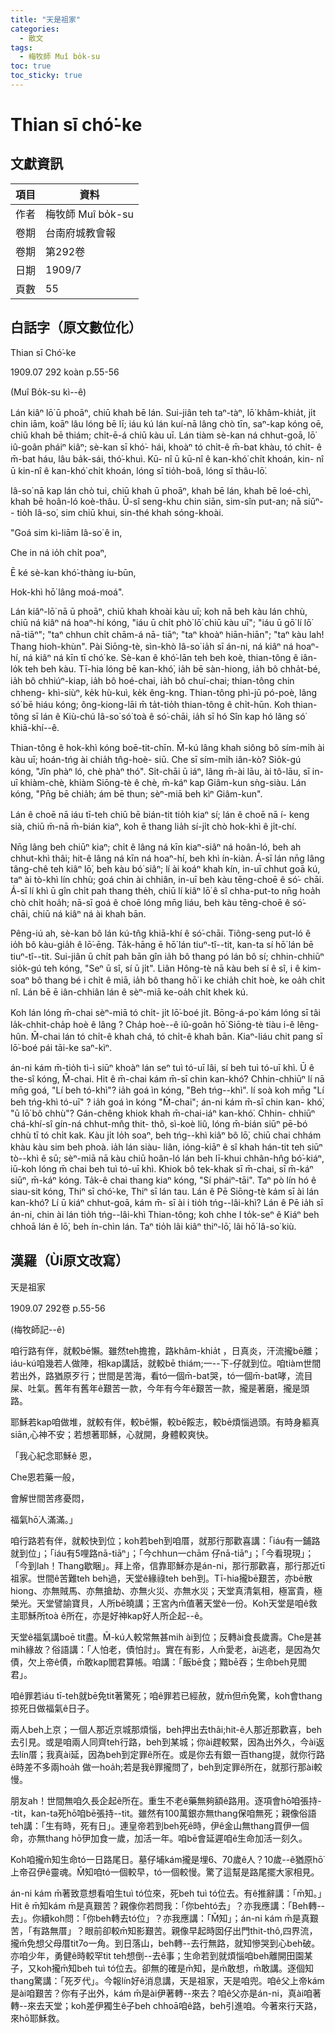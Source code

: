```yaml
---
title: "天是祖家"
categories:
  - 散文
tags:
  - 梅牧師 Muî bo̍k-su
toc: true
toc_sticky: true
---
```


# Thian sī chó͘-ke

## 文獻資訊

| 項目 | 資料 |
|---|---|
| 作者 | 梅牧師 Muî bo̍k-su |
| 卷期 | 台南府城教會報 |
| 卷期 | 第292卷 |
| 日期 | 1909/7 |
| 頁數 | 55 |

## 白話字（原文數位化）

Thian sī Chó͘-ke

1909.07 292 koàn p.55-56

(Muî Bo̍k-su kì--ê)

Lán kiâⁿ lō͘ ū phoāⁿ, chiū khah bē lán. Sui-jiân teh taⁿ-tàⁿ, lō͘ khâm-khia̍t, ji̍t chin iām, koāⁿ lâu lóng bē lī; iáu kú lán kuí-nā lâng chò tīn, saⁿ-kap kóng oē, chiū khah bē thiám; chi̍t-ē-á chiū kàu uī. Lán tiàm sè-kan ná chhut-goā, lō͘ iû-goân pháiⁿ kiâⁿ; sè-kan sī khó͘- hái, khoàⁿ tó chi̍t-ê m̄-bat khàu, tó chi̍t- ê m̄-bat háu, lâu ba̍k-sái, thó͘-khuì. Kū- nî ū kū-nî ê kan-khó͘ chi̍t khoán, kin- nî ū kin-nî ê kan-khó͘ chi̍t khoán, lóng sī tio̍h-boâ, lóng sī thâu-lō͘.

Iâ-so͘ nā kap lán chò tui, chiū khah ū phoāⁿ, khah bē lán, khah bē loé-chì, khah bē hoân-ló koè-thâu. Ū-sî seng-khu chin siān, sim-sîn put-an; nā siūⁿ-- tio̍h Iâ-so͘, sim chiū khui, sin-thé khah sóng-khoài.

"Goá sim kì-liām Iâ-so͘ ê in,

Che in ná io̍h chi̍t poaⁿ,

Ē ké sè-kan khó͘-thàng iu-būn,

Hok-khì hō͘ lâng moá-moá".

Lán kiâⁿ-lō͘ nā ū phoāⁿ, chiū khah khoài kàu uī; koh nā beh kàu lán chhù, chiū ná kiâⁿ ná hoaⁿ-hí kóng, "iáu ū chi̍t phò͘ lō͘ chiū kàu uī"; "iáu ū gō͘ lí lō͘ nā-tiāⁿ"; "taⁿ chhun chi̍t chām-á nā- tiāⁿ; "taⁿ khoàⁿ hiān-hiān"; "taⁿ kàu lah! Thang hioh-khùn". Pài Siōng-tè, sìn-khò Iâ-so͘ ia̍h sī án-ni, ná kiâⁿ ná hoaⁿ-hí, ná kiâⁿ ná kīn tī chó͘ ke. Sè-kan ê khó͘-lān teh beh koè, thian-tông ê iân-lo̍k teh beh kàu. Tī-hia lóng bē kan-khó͘, ia̍h bē sàn-hiong, ia̍h bô chha̍t-bé, ia̍h bô chhiúⁿ-kiap, ia̍h bô hoé-chai, ia̍h bô chuí-chai; thian-tông chin chheng- khì-siùⁿ, ke̍k hù-kuì, ke̍k êng-kng. Thian-tông phì-jū pó-poè, lâng só͘ bē hiáu kóng; ông-kiong-lāi m̄ ta̍t-tio̍h thian-tông ê chi̍t-hūn. Koh thian-tông sī lán ê Kiù-chú Iâ-so͘ só͘ toà ê só͘-chāi, ia̍h sī hó Sîn kap hó lâng só͘ khiā-khí--ê.

Thian-tông ê hok-khì kóng boē-tit-chīn. M̄-kú lâng khah siông bô sím-mi̍h ài kàu uī; hoán-tńg ài chia̍h tn̂g-hoè- siū. Che sī sím-mi̍h iân-kò͘? Sio̍k-gú kóng, "Jîn phàⁿ ló, chè phàⁿ thó". Si̍t-chāi ū iáⁿ, lâng m̄-ài lāu, ài tô-lāu, sī in-uī khiàm-chè, khiàm Siōng-tè ê chè, m̄-káⁿ kap Giâm-kun sǹg-siàu. Lán kóng, "Pn̄g bē chia̍h; ám bē thun; sèⁿ-miā beh kìⁿ Giâm-kun".

Lán ê choē nā iáu tī-teh chiū bē bián-tit tio̍h kiaⁿ sí; lán ê choē nā í- keng sià, chiū m̄-nā m̄-bián kiaⁿ, koh ē thang lia̍h sí-ji̍t chò hok-khì ê ji̍t-chí.

Nn̄g lâng beh chiūⁿ kiaⁿ; chi̍t ê lâng ná kīn kiaⁿ-siâⁿ ná hoân-ló, beh ah chhut-khì thâi; hit-ê lâng ná kīn ná hoaⁿ-hí, beh khì ín-kiàn. Á-sī lán nn̄g lâng tâng-chê teh kiâⁿ lō͘, beh kàu bó͘ siâⁿ; lí ài koáⁿ khah kín, in-uī chhut goā kú, taⁿ ài tò-khì lín chhù; goá chin ài chhiân, in-uī beh kàu tēng-choē ê só͘- chāi. Á-sī lí khì ū gîn chi̍t pah thang the̍h, chiū lí kiâⁿ lō͘ ê sî chha-put-to nn̄g hoa̍h chò chi̍t hoa̍h; nā-sī goá ê choē lóng mn̄g liáu, beh kàu tēng-choē ê só͘-chāi, chiū ná kiâⁿ ná ài khah bān.

Pêng-iú ah, sè-kan bô lán kú-tn̂g khiā-khí ê só͘-chāi. Tiông-seng put-ló ê io̍h bô kàu-gia̍h ê lō͘-ēng. Ta̍k-hāng ē hō͘ lán tiuⁿ-tî--tit, kan-ta sí hō͘ lán bē tiuⁿ-tî--tit. Sui-jiân ū chi̍t pah bān gîn ia̍h bô thang pó lán bô sí; chhin-chhiūⁿ sio̍k-gú teh kóng, "Seⁿ ū sî, sí ū ji̍t". Liân Hông-tè nā kàu beh sí ê sî, i ê kim-soaⁿ bô thang bé i chi̍t ê miā, ia̍h bô thang hō͘ i ke chia̍h chi̍t hoè, ke oa̍h chi̍t nî. Lán bē ē iân-chhiân lán ê sèⁿ-miā ke-oa̍h chi̍t khek kú.

Koh lán lóng m̄-chai sèⁿ-miā tó chi̍t- ji̍t lō͘-boé ji̍t. Bōng-á-po͘ kám lóng sī tâi la̍k-chhit-cha̍p hoè ê lâng ? Cha̍p hoè--ê iû-goân hō͘ Siōng-tè tiàu i-ê lêng- hûn. M̄-chai lán tó chi̍t-ê khah chá, tó chi̍t-ê khah bān. Kiaⁿ-liáu chit pang sī lō͘-boé pái tāi-ke saⁿ-kìⁿ.

án-ni kám m̄-tio̍h tì-ì siūⁿ khoàⁿ lán seⁿ tuì tó-uī lâi, sí beh tuì tó-uī khì. Ū ê the-sî kóng, M̄-chai. Hit ê m̄-chai kám m̄-sī chin kan-khó͘? Chhin-chhiūⁿ lí nā mn̄g goá, "Lí beh tó-khì"? ia̍h goá ìn kóng, "Beh tńg--khì". lí soà koh mn̄g "Lí beh tńg-khì tó-uī" ? ia̍h goá ìn kóng "M̄-chai"; án-ni kám m̄-sī chin kan- khó͘, "ū lō͘ bô chhù"? Gán-chêng khiok khah m̄-chai-iáⁿ kan-khó͘. Chhin- chhiūⁿ chá-khí-sî gín-ná chhut-mn̂g thit- thô, sì-koè liû, lóng m̄-bián siūⁿ pē-bó chhù tī tó chi̍t kak. Kàu ji̍t lo̍h soaⁿ, beh tńg--khì kiâⁿ bô lō͘, chiū chai chhám khàu kàu sim beh phoà. ia̍h lán siàu- liân, ióng-kiāⁿ ê sî khah hán-tit teh siūⁿ tò--khì ê sū; sèⁿ-miā nā kàu chiū hoân-ló lán beh lī-khui chhân-hn̂g bó͘-kiáⁿ, iū-koh lóng m̄ chai beh tuì tó-uī khì. Khiok bô tek-khak sī m̄-chai, sī m̄-káⁿ siūⁿ, m̄-káⁿ kóng. Ta̍k-ê chai thang kiaⁿ kóng, "Sí pháiⁿ-tāi". Taⁿ pò lín hó ê siau-sit kóng, Thiⁿ sī chó͘-ke, Thiⁿ sī lán tau. Lán ê Pē Siōng-tè kám sī ài lán kan-khó͘? Lí ū kiáⁿ chhut-goā, kám m̄- sī ài i tio̍h tńg--lâi-khì? Lán ê Pē ia̍h sī án-ni, chin ài lán tio̍h tńg--lâi-khì Thian-tông; koh chhe I to̍k-seⁿ ê Kiáⁿ beh chhoā lán ê lō͘, beh ín-chìn lán. Taⁿ tio̍h lâi kiâⁿ thiⁿ-lō͘, lâi hō͘ Iâ-so͘ kiù.

## 漢羅（Ùi原文改寫）

天是祖家

1909.07 292卷 p.55-56

(梅牧師記--ê)

咱行路有伴，就較bē懶。雖然teh擔擔，路khâm-khia̍t ，日真炎，汗流攏bē離；iáu-kú咱幾若人做陣，相kap講話，就較bē thiám;一--下-仔就到位。咱tiàm世間若出外，路猶原歹行；世間是苦海，看tó一個m̄-bat哭，tó一個m̄-bat哮，流目屎、吐氣。舊年有舊年ê艱苦一款，今年有今年ê艱苦一款，攏是著磨，攏是頭路。

耶穌若kap咱做堆，就較有伴，較bē懶，較bē餒志，較bē煩惱過頭。有時身軀真siān,心神不安；若想著耶穌，心就開，身體較爽快。

「我心紀念耶穌ê 恩，

Che恩若藥一般，

會解世間苦疼憂悶，

福氣hō͘人滿滿。」

咱行路若有伴，就較快到位；koh若beh到咱厝，就那行那歡喜講：「iáu有一鋪路就到位」；「iáu有5哩路nā-tiāⁿ」；「今chhun一chām 仔nā-tiāⁿ」；「今看現現」；「今到lah！Thang歇睏」。拜上帝，信靠耶穌亦是án-ni，那行那歡喜，那行那近tī祖家。世間ê苦難teh beh過，天堂ê緣祿teh beh到。Tī-hia攏bē艱苦，亦bē散hiong、亦無賊馬、亦無搶劫、亦無火災、亦無水災；天堂真清氣相，極富貴，極榮光。天堂譬諭寶貝，人所bē曉講；王宮內m̄值著天堂ê一份。Koh天堂是咱ê救主耶穌所toà ê所在，亦是好神kap好人所企起--ê。

天堂ê福氣講boē tit盡。M̄-kú人較常無甚mih ài到位；反轉ài食長歲壽。Che是甚mih緣故？俗語講：「人怕老，債怕討」。實在有影，人m̄愛老，ài逃老，是因為欠債，欠上帝ê債，m̄敢kap閻君算帳。咱講：「飯bē食；黯bē吞；生命beh見閻君」。

咱ê罪若iáu tī-teh就bē免tit著驚死；咱ê罪若已經赦，就m̄但m̄免驚，koh會thang掠死日做福氣ê日子。

兩人beh上京；一個人那近京城那煩惱，beh押出去thâi;hit-ê人那近那歡喜，beh去引見。或是咱兩人同齊teh行路，beh到某城；你ài趕較緊，因為出外久，今ài返去lín厝；我真ài延，因為beh到定罪ê所在。或是你去有銀一百thang提，就你行路ê時差不多兩hoa̍h 做一hoa̍h;若是我ê罪攏問了，beh到定罪ê所在，就那行那ài較慢。

朋友ah！世間無咱久長企起ê所在。重生不老ê藥無夠額ê路用。逐項會hō͘咱張持--tit，kan-ta死hō͘咱bē張持--tit。雖然有100萬銀亦無thang保咱無死；親像俗語teh講：「生有時，死有日」。連皇帝若到beh死ê時，伊ê金山無thang買伊一個命，亦無thang hō͘伊加食一歲，加活一年。咱bē會延遲咱ê生命加活一刻久。

Koh咱攏m̄知生命tó一日路尾日。墓仔埔kám攏是埋6、70歲ê人？10歲--ê猶原hō͘上帝召伊ê靈魂。M̄知咱tó一個較早，tó一個較慢。驚了這幫是路尾擺大家相見。

án-ni kám m̄著致意想看咱生tuì tó位來，死beh tuì tó位去。有ê推辭講：「m̄知。」Hit ê m̄知kám m̄是真艱苦？親像你若問我：「你behtó去」？亦我應講：「Beh轉--去」。你續koh問：「你beh轉去tó位」？亦我應講：「M̄知」；án-ni kám m̄是真艱苦，「有路無厝」？眼前卻較m̄知影艱苦。親像早起時囡仔出門thit-thô,四界流，攏m̄免想父母厝tit7o一角。到日落山，beh轉--去行無路，就知慘哭到心beh破。亦咱少年，勇健ê時較罕tit teh想倒--去ê事；生命若到就煩惱咱beh離開田園某子，又koh攏m̄知beh tuì tó位去。卻無的確是m̄知，是m̄敢想，m̄敢講。逐個知thang驚講：「死歹代」。今報lín好ê消息講，天是祖家，天是咱兜。咱ê父上帝kám是ài咱艱苦？你有子出外，kám m̄是ài伊著轉--來去？咱ê父亦是án-ni，真ài咱著轉--來去天堂；koh差伊獨生ê子beh chhoā咱ê路，beh引進咱。今著來行天路，來hō͘耶穌救。
